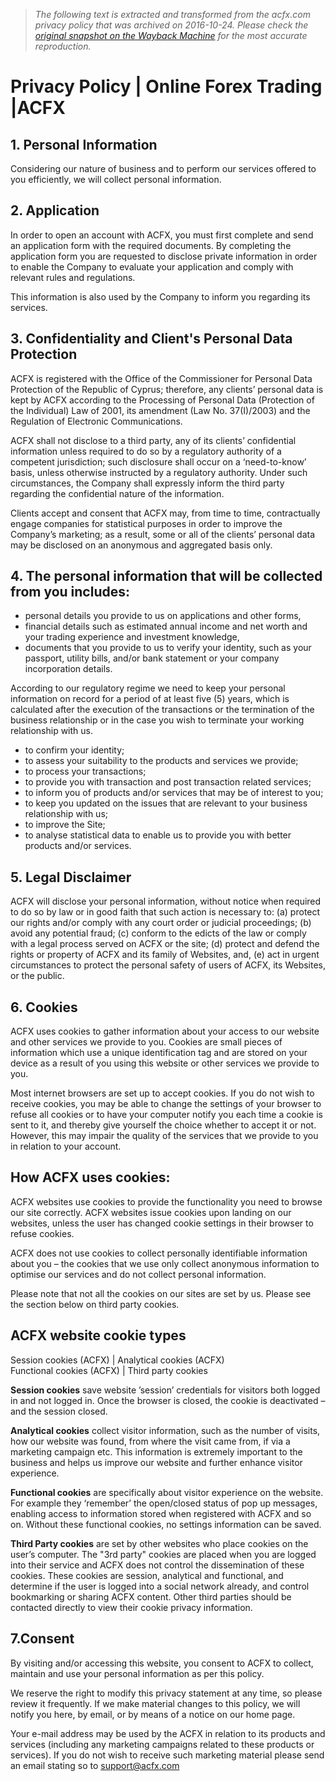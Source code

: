 > *The following text is extracted and transformed from the acfx.com privacy policy that was archived on 2016-10-24. Please check the [original snapshot on the Wayback Machine](https://web.archive.org/web/20161024100925id_/http%3A//www.acfx.com/legal-documentation/privacy-policy) for the most accurate reproduction.*

# Privacy Policy | Online Forex Trading |ACFX

## 1\. Personal Information

Considering our nature of business and to perform our services offered to you efficiently, we will collect personal information.

## 2\. Application

In order to open an account with ACFX, you must first complete and send an application form with the required documents. By completing the application form you are requested to disclose private information in order to enable the Company to evaluate your application and comply with relevant rules and regulations.

This information is also used by the Company to inform you regarding its services.

## 3\. Confidentiality and Client's Personal Data Protection

ACFX is registered with the Office of the Commissioner for Personal Data Protection of the Republic of Cyprus; therefore, any clients’ personal data is kept by ACFX according to the Processing of Personal Data (Protection of the Individual) Law of 2001, its amendment (Law No. 37(I)/2003) and the Regulation of Electronic Communications.

ACFX shall not disclose to a third party, any of its clients’ confidential information unless required to do so by a regulatory authority of a competent jurisdiction; such disclosure shall occur on a ‘need-to-know’ basis, unless otherwise instructed by a regulatory authority. Under such circumstances, the Company shall expressly inform the third party regarding the confidential nature of the information.

Clients accept and consent that ACFX may, from time to time, contractually engage companies for statistical purposes in order to improve the Company’s marketing; as a result, some or all of the clients’ personal data may be disclosed on an anonymous and aggregated basis only.

## 4\. The personal information that will be collected from you includes:

  * personal details you provide to us on applications and other forms,
  * financial details such as estimated annual income and net worth and your trading experience and investment knowledge,
  * documents that you provide to us to verify your identity, such as your passport, utility bills, and/or bank statement or your company incorporation details.



According to our regulatory regime we need to keep your personal information on record for a period of at least five (5) years, which is calculated after the execution of the transactions or the termination of the business relationship or in the case you wish to terminate your working relationship with us. 

  


  * to confirm your identity;
  * to assess your suitability to the products and services we provide;
  * to process your transactions;
  * to provide you with transaction and post transaction related services;
  * to inform you of products and/or services that may be of interest to you;
  * to keep you updated on the issues that are relevant to your business relationship with us;
  * to improve the Site;
  * to analyse statistical data to enable us to provide you with better products and/or services.



## 5\. Legal Disclaimer

ACFX will disclose your personal information, without notice when required to do so by law or in good faith that such action is necessary to: (a) protect our rights and/or comply with any court order or judicial proceedings; (b) avoid any potential fraud; (c) conform to the edicts of the law or comply with a legal process served on ACFX or the site; (d) protect and defend the rights or property of ACFX and its family of Websites, and, (e) act in urgent circumstances to protect the personal safety of users of ACFX, its Websites, or the public.

## 6\. Cookies

ACFX uses cookies to gather information about your access to our website and other services we provide to you. Cookies are small pieces of information which use a unique identification tag and are stored on your device as a result of you using this website or other services we provide to you.

Most internet browsers are set up to accept cookies. If you do not wish to receive cookies, you may be able to change the settings of your browser to refuse all cookies or to have your computer notify you each time a cookie is sent to it, and thereby give yourself the choice whether to accept it or not. However, this may impair the quality of the services that we provide to you in relation to your account.

## **How ACFX uses cookies:**

ACFX websites use cookies to provide the functionality you need to browse our site correctly. ACFX websites issue cookies upon landing on our websites, unless the user has changed cookie settings in their browser to refuse cookies.

ACFX does not use cookies to collect personally identifiable information about you – the cookies that we use only collect anonymous information to optimise our services and do not collect personal information.

Please note that not all the cookies on our sites are set by us. Please see the section below on third party cookies.

  
**ACFX website cookie types**  
---  
Session cookies (ACFX) | Analytical cookies (ACFX)  
Functional cookies (ACFX) | Third party cookies  
  
**Session cookies** save website ’session’ credentials for visitors both logged in and not logged in. Once the browser is closed, the cookie is deactivated – and the session closed.

**Analytical cookies** collect visitor information, such as the number of visits, how our website was found, from where the visit came from, if via a marketing campaign etc. This information is extremely important to the business and helps us improve our website and further enhance visitor experience.

**Functional cookies** are specifically about visitor experience on the website. For example they ‘remember’ the open/closed status of pop up messages, enabling access to information stored when registered with ACFX and so on. Without these functional cookies, no settings information can be saved.

**Third Party cookies** are set by other websites who place cookies on the user’s computer. The "3rd party" cookies are placed when you are logged into their service and ACFX does not control the dissemination of these cookies. These cookies are session, analytical and functional, and determine if the user is logged into a social network already, and control bookmarking or sharing ACFX content. Other third parties should be contacted directly to view their cookie privacy information.

## 7.Consent

By visiting and/or accessing this website, you consent to ACFX to collect, maintain and use your personal information as per this policy.

We reserve the right to modify this privacy statement at any time, so please review it frequently. If we make material changes to this policy, we will notify you here, by email, or by means of a notice on our home page. 

Your e-mail address may be used by the ACFX in relation to its products and services (including any marketing campaigns related to these products or services). If you do not wish to receive such marketing material please send an email stating so to [support@acfx.com](mailto:support@acfx.com)
